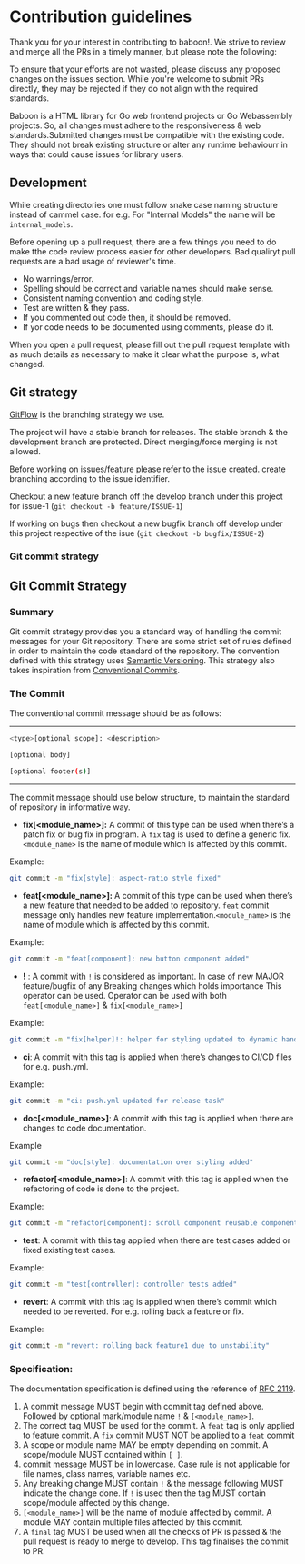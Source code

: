 # Contribution guidelines

Thank you for your interest in contributing to baboon!. We strive to review and merge all the PRs in a timely manner, but please note the following:

To ensure that your efforts are not wasted, please discuss any proposed changes on the issues section. While you're welcome to submit PRs directly, they may be rejected if they do not align with the required standards.

Baboon is a HTML library for Go web frontend projects or Go Webassembly projects. So, all changes must adhere to the responsiveness & web standards.Submitted changes must be compatible with the existing code. They should not break existing structure or alter any runtime behaviourr in ways that could cause issues for library users.

## Development

While creating directories one must follow snake case naming structure instead of cammel case.
for e.g. For "Internal Models" the name will be `internal_models`.

Before opening up a pull request, there are a few things you need to do make tthe code review process easier for other developers. Bad qualiryt pull requests are a bad usage of reviewer's time.
* No warnings/error.
* Spelling should be correct and variable names should make sense.
* Consistent naming convention and coding style.
* Test are written & they pass.
* If you commented out code then, it should be removed.
* If yor code needs to be documented using comments, please do it.

When you open a pull request, please fill out the pull request template with as much details as necessary to make it clear what the purpose is, what changed.

## Git strategy
[GitFlow](https://www.atlassian.com/git/tutorials/comparing-workflows/gitflow-workflow) is the branching strategy we use.

The project will have a stable branch for releases. The stable branch & the development branch are protected. Direct merging/force merging is not allowed.

Before working on issues/feature please refer to the issue created. create branching according to the issue identifier.

Checkout a new feature branch off the develop branch under this project for issue-1 (`git checkout -b feature/ISSUE-1`)

If working on bugs then checkout a new bugfix branch off develop under this project respective of the isue (`git checkout -b bugfix/ISSUE-2`)

### Git commit strategy


## Git Commit Strategy

### Summary

Git commit strategy provides you a standard way of handling the commit messages for your Git repository. There are some strict set of rules defined in order to maintain the code standard of the repository. The convention defined with this strategy uses [Semantic Versioning](https://semver.org/). This strategy also takes inspiration from [Conventional Commits](https://www.conventionalcommits.org/en/v1.0.0/).

### The Commit

The conventional commit message should be as follows:

---

```bash
<type>[optional scope]: <description>

[optional body]

[optional footer(s)]
```

---

The commit message should use below structure, to maintain the standard of repository in informative way.

- **fix[<module_name>]:** A commit of this type can be used when there’s a patch fix or bug fix in program. A `fix` tag is used to define a generic fix. `<module_name>` is the name of module which is affected by this commit.

Example:

```bash
git commit -m "fix[style]: aspect-ratio style fixed"
```

- **feat[<module_name>]:** A commit of this type can be used when there’s a new feature that needed to be added to repository. `feat` commit message only handles new feature implementation.`<module_name>` is the name of module which is affected by this commit.

Example:

```bash
git commit -m "feat[component]: new button component added"
```

- **!** : A commit with `!` is considered as important. In case of new MAJOR feature/bugfix of any Breaking changes which holds importance This operator can be used. Operator can be used with both `feat[<module_name>]` & `fix[<module_name>]`

Example:

```bash
git commit -m "fix[helper]!: helper for styling updated to dynamic handling"
```

- **ci**: A commit with this tag is applied when there’s changes to CI/CD files for e.g. push.yml.

Example: 

```bash
git commit -m "ci: push.yml updated for release task"
```

- **doc[<module_name>]**: A commit with this tag is applied when there are changes to code documentation.

Example

```bash
git commit -m "doc[style]: documentation over styling added"
```

- **refactor[<module_name>]**: A commit with this tag is applied when the refactoring of code is done to the project.

Example:

```bash
git commit -m "refactor[component]: scroll component reusable component added"
```

- **test**: A commit with this tag applied when there are test cases added or fixed existing test cases.

Example: 

```bash
git commit -m "test[controller]: controller tests added"
```

- **revert**: A commit with this tag is applied when there’s commit which needed to be reverted. For e.g. rolling back a feature or fix.

Example:

```bash
git commit -m "revert: rolling back feature1 due to unstability"
```

### Specification:

The documentation specification is defined using the reference of [RFC 2119](https://www.ietf.org/rfc/rfc2119.txt).

1. A commit message MUST begin with commit tag defined above. Followed by optional mark/module name `!` & `[<module_name>]`.
2. The correct tag MUST be used for the commit. A `feat` tag is only applied to feature commit. A `fix` commit MUST NOT be applied to a `feat` commit
3. A scope or module name MAY be empty depending on commit. A scope/module MUST contained within `[ ]`.
4. commit message MUST be in lowercase. Case rule is not applicable for file names, class names, variable names etc.
5. Any breaking change MUST contain `!` & the message following MUST indicate the change done. If `!` is used then the tag MUST contain scope/module affected by this change.
6. `[<module_name>]` will be the name of module affected by commit. A module MAY contain multiple files affected by this commit. 
7. A `final` tag MUST be used when all the checks of PR is passed & the pull request is ready to merge to develop. This tag finalises the commit to PR.